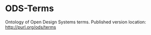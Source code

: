 # ODS-Terms
Ontology of Open Design Systems terms.
Published version location: http://purl.org/ods/terms
